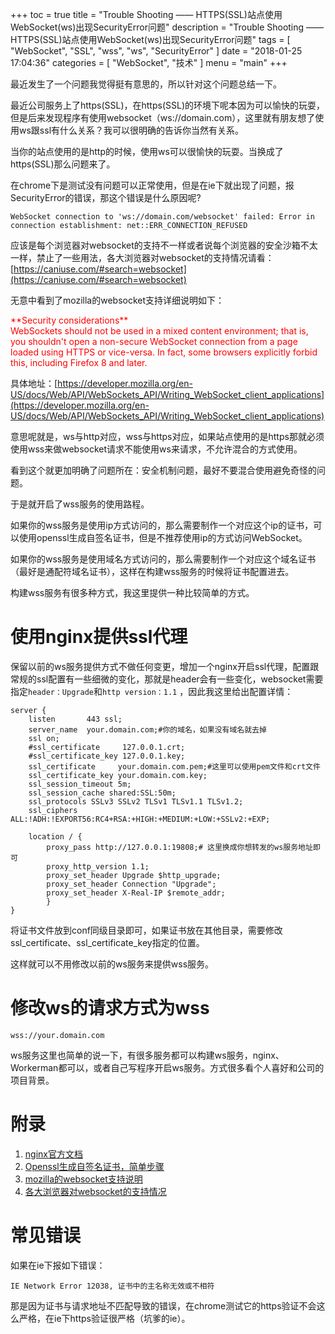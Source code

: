 +++
toc = true
title = "Trouble Shooting —— HTTPS(SSL)站点使用WebSocket(ws)出现SecurityError问题"
description = "Trouble Shooting —— HTTPS(SSL)站点使用WebSocket(ws)出现SecurityError问题"
tags = [
	"WebSocket",
	"SSL",
	"wss",
	"ws",
	"SecurityError"
]
date = "2018-01-25 17:04:36"
categories = [
    "WebSocket",
    "技术"
]
menu = "main"
+++

最近发生了一个问题我觉得挺有意思的，所以针对这个问题总结一下。

最近公司服务上了https(SSL)，在https(SSL)的环境下呢本因为可以愉快的玩耍，但是后来发现程序有使用websocket（ws://domain.com），这里就有朋友想了使用ws跟ssl有什么关系？我可以很明确的告诉你当然有关系。

当你的站点使用的是http的时候，使用ws可以很愉快的玩耍。当换成了https(SSL)那么问题来了。

在chrome下是测试没有问题可以正常使用，但是在ie下就出现了问题，报SecurityError的错误，那这个错误是什么原因呢?

```
WebSocket connection to 'ws://domain.com/websocket' failed: Error in connection establishment: net::ERR_CONNECTION_REFUSED
```

应该是每个浏览器对websocket的支持不一样或者说每个浏览器的安全沙箱不太一样，禁止了一些用法，各大浏览器对websocket的支持情况请看：[https://caniuse.com/#search=websocket](https://caniuse.com/#search=websocket)

无意中看到了mozilla的websocket支持详细说明如下：

<span style="color:red">
**Security considerations**<br>
WebSockets should not be used in a mixed content environment; that is, you shouldn't open a non-secure WebSocket connection from a page loaded using HTTPS or vice-versa. In fact, some browsers explicitly forbid this, including Firefox 8 and later.
</span>

具体地址：[https://developer.mozilla.org/en-US/docs/Web/API/WebSockets_API/Writing_WebSocket_client_applications](https://developer.mozilla.org/en-US/docs/Web/API/WebSockets_API/Writing_WebSocket_client_applications)

意思呢就是，ws与http对应，wss与https对应，如果站点使用的是https那就必须使用wss来做websocket请求不能使用ws来请求，不允许混合的方式使用。

看到这个就更加明确了问题所在：安全机制问题，最好不要混合使用避免奇怪的问题。

于是就开启了wss服务的使用路程。

如果你的wss服务是使用ip方式访问的，那么需要制作一个对应这个ip的证书，可以使用openssl生成自签名证书，但是不推荐使用ip的方式访问WebSocket。

如果你的wss服务是使用域名方式访问的，那么需要制作一个对应这个域名证书（最好是通配符域名证书），这样在构建wss服务的时候将证书配置进去。

构建wss服务有很多种方式，我这里提供一种比较简单的方式。

# 使用nginx提供ssl代理

保留以前的ws服务提供方式不做任何变更，增加一个nginx开启ssl代理，配置跟常规的ssl配置有一些细微的变化，那就是header会有一些变化，websocket需要指定`header：Upgrade`和`http version：1.1` ，因此我这里给出配置详情：

```
server {
    listen       443 ssl;
	server_name  your.domain.com;#你的域名，如果没有域名就去掉
	ssl on;
	#ssl_certificate     127.0.0.1.crt;
    #ssl_certificate_key 127.0.0.1.key;
	ssl_certificate     your.domain.com.pem;#这里可以使用pem文件和crt文件
    ssl_certificate_key your.domain.com.key;
	ssl_session_timeout 5m;
	ssl_session_cache shared:SSL:50m;
	ssl_protocols SSLv3 SSLv2 TLSv1 TLSv1.1 TLSv1.2;
	ssl_ciphers ALL:!ADH:!EXPORT56:RC4+RSA:+HIGH:+MEDIUM:+LOW:+SSLv2:+EXP;

	location / {
		proxy_pass http://127.0.0.1:19808;# 这里换成你想转发的ws服务地址即可
		proxy_http_version 1.1;
		proxy_set_header Upgrade $http_upgrade;
		proxy_set_header Connection "Upgrade";
		proxy_set_header X-Real-IP $remote_addr;
        }
}
```

将证书文件放到conf同级目录即可，如果证书放在其他目录，需要修改ssl_certificate、ssl_certificate_key指定的位置。

这样就可以不用修改以前的ws服务来提供wss服务。

# 修改ws的请求方式为wss

```
wss://your.domain.com
```

ws服务这里也简单的说一下，有很多服务都可以构建ws服务，nginx、Workerman都可以，或者自己写程序开启ws服务。方式很多看个人喜好和公司的项目背景。

# 附录

1. [nginx官方文档](http://nginx.org/en/docs/)
2. [Openssl生成自签名证书，简单步骤](https://ningyu1.github.io/site/post/51-ssl-cert/)
3. [mozilla的websocket支持说明](https://developer.mozilla.org/en-US/docs/Web/API/WebSockets_API/Writing_WebSocket_client_applications)
4. [各大浏览器对websocket的支持情况](https://caniuse.com/#search=websocket)

# 常见错误

如果在ie下报如下错误：

```
IE Network Error 12038, 证书中的主名称无效或不相符
```

那是因为证书与请求地址不匹配导致的错误，在chrome测试它的https验证不会这么严格，在ie下https验证很严格（坑爹的ie）。